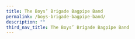 ```yaml
---
title: The Boys’ Brigade Bagpipe Band
permalink: /boys-brigade-bagpipe-band/
description: ""
third_nav_title: The Boys’ Brigade Bagpipe Band
---
```


